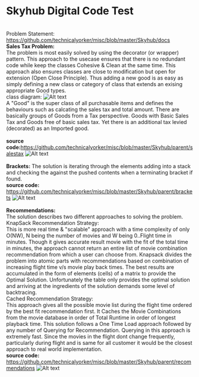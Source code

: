 Skyhub Digital Code Test
==========================
<br>Problem Statement: https://github.com/technicalyorker/misc/blob/master/Skyhub/docs
<br><b>Sales Tax Problem:</b>
<br>The problem is most easily solved by using the decorator (or wrapper) pattern. This approach to the usecase ensures that there is no redundant code while keep the classes Cohesive & Clean at the same time. This approach also ensures classes are close to modification but open for extension (Open Close Principle). Thus adding a new good is as easy as simply defining a new class or category of class that extends an exising appropriate Good types.
<br>class diagram:
![Alt text](https://github.com/technicalyorker/misc/blob/master/Skyhub/parent/salestax/docs/SalesTax.gif "Class Diagram")
<br>A "Good" is the super class of all purchasable items and defines the behaviours such as calcating the sales tax and total amount. There are basically groups of Goods from a Tax perspective. Goods with Basic Sales Tax and Goods free of basic sales tax. Yet there is an additional tax levied (decorated) as an Imported good.
<br><br><b>source code:</b>https://github.com/technicalyorker/misc/blob/master/Skyhub/parent/salestax
![Alt text](https://raw.githubusercontent.com/technicalyorker/misc/master/Skyhub/docs/sales.png "Sales Tax")
<br><br>
<b>Brackets:</b>
The solution is iterating through the elements adding into a stack and checking the against the pushed contents when a terminating bracket if found.
<br><b>source code:</b>
https://github.com/technicalyorker/misc/blob/master/Skyhub/parent/brackets
![Alt text](https://raw.githubusercontent.com/technicalyorker/misc/master/Skyhub/docs/bracket.png "Brackets")
<br><br>
<b>Recommendations:</b>
</br>The solution describes two different approaches to solving the problem.
<br>KnapSack Recommendation Strategy:
<br>This is more real time & "scalable" approach with a time complexity of only O(NW), N being the number of movies and W being 0..Flight time in minutes. Though it gives accurate result movie with the fit of the total time in minutes, the approach cannot return an entire list of movie combination recommendation from which a user can choose from. Knapsack divides the problem into atomic parts with recommendations based on combination of increasing flight time v/s movie play back times. The best results are accumulated in the form of elements (cells) of a matrix to provide the Optimal Solution. Unfortunately the table only provides the optimal solution and arriving at the ingredients of the solution demands some level of backtracing.
<br>Cached Recommendation Strategy:
<br>This approach gives all the possible movie list during the flight time ordered by the best fit recommendation first. It Caches the Movie Combinations from the movie database in order of Total Runtime in order of longest playback time. This solution follows a One Time Load approach followed by any number of Querying for Recommendation. Querying in this approach is extremely fast. Since the movies in the flight dont change frequently, particularly during flight and is same for all customer it would be the closest approach to real world implementation.
<br>
<b>source code:</b>
https://github.com/technicalyorker/misc/blob/master/Skyhub/parent/recommendations
![Alt text](https://raw.githubusercontent.com/technicalyorker/misc/master/Skyhub/docs/recommendation.png "Recommendations")
